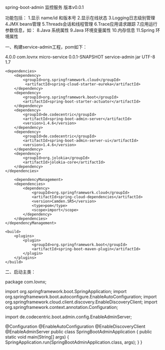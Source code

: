 spring-boot-admin 监控服务 版本v0.0.1

功能包括：
1.显示 name/id 和版本号
2.显示在线状态
3.Logging日志级别管理
4.JMX beans管理
5.Threads会话和线程管理
6.Trace应用请求跟踪
7.应用运行参数信息，如：
8.Java 系统属性
9.Java 环境变量属性
10.内存信息
11.Spring 环境属性

一、构建service-admin工程，pom如下：

<project xmlns="http://maven.apache.org/POM/4.0.0" xmlns:xsi="http://www.w3.org/2001/XMLSchema-instance" xsi:schemaLocation="http://maven.apache.org/POM/4.0.0 http://maven.apache.org/xsd/maven-4.0.0.xsd">
  <modelVersion>4.0.0</modelVersion>
  <parent>
    <groupId>com.lovnx</groupId>
    <artifactId>micro-service</artifactId>
    <version>0.0.1-SNAPSHOT</version>
  </parent>
  <artifactId>service-admin</artifactId>
  <packaging>jar</packaging>
    <properties>
        <project.build.sourceEncoding>UTF-8</project.build.sourceEncoding>
        <java.version>1.7</java.version>
    </properties>

    <dependencies>
        <dependency>
            <groupId>org.springframework.cloud</groupId>
             <artifactId>spring-cloud-starter-eureka</artifactId>
        </dependency>
        <dependency>
            <groupId>org.springframework.boot</groupId>
            <artifactId>spring-boot-starter-actuator</artifactId>
        </dependency> 
        <dependency>
            <groupId>de.codecentric</groupId>
            <artifactId>spring-boot-admin-server</artifactId>
            <version>1.4.6</version>
        </dependency>
        <dependency>
            <groupId>de.codecentric</groupId>
            <artifactId>spring-boot-admin-server-ui</artifactId>
            <version>1.4.6</version>
        </dependency>
        <dependency>
            <groupId>org.jolokia</groupId>
            <artifactId>jolokia-core</artifactId>
        </dependency> 
    </dependencies>

        <dependencyManagement>
        <dependencies>
            <dependency>
                <groupId>org.springframework.cloud</groupId>
                <artifactId>spring-cloud-dependencies</artifactId>
                <version>Camden.SR5</version>
                <type>pom</type>
                <scope>import</scope>
            </dependency>
        </dependencies>
    </dependencyManagement>

    <build>
        <plugins>
            <plugin>
                <groupId>org.springframework.boot</groupId>
                <artifactId>spring-boot-maven-plugin</artifactId>
            </plugin>
        </plugins>
    </build>
</project>

二、启动主类：

package com.lovnx;

import org.springframework.boot.SpringApplication;
import org.springframework.boot.autoconfigure.EnableAutoConfiguration;
import org.springframework.cloud.client.discovery.EnableDiscoveryClient;
import org.springframework.context.annotation.Configuration;

import de.codecentric.boot.admin.config.EnableAdminServer;

@Configuration
@EnableAutoConfiguration
@EnableDiscoveryClient
@EnableAdminServer
public class SpringBootAdminApplication {
    public static void main(String[] args) {
        SpringApplication.run(SpringBootAdminApplication.class, args);
    }
}


